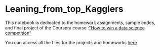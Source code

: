 # Leaning_from_top_Kagglers
This notebook is dedicated to the homework assignments, sample codes, and final project of the Coursera course :["How to win a data science competition"](https://www.coursera.org/learn/competitive-data-science/quiz/Hwg9B/recap)


You can access all the files for the projects and homeworks [here](https://hub.coursera-notebooks.org/user/mjgtcrdyoihyrxjdsztjpm/tree)